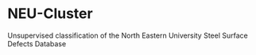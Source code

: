 # NEU-Cluster
Unsupervised classification of the North Eastern University Steel Surface Defects Database
